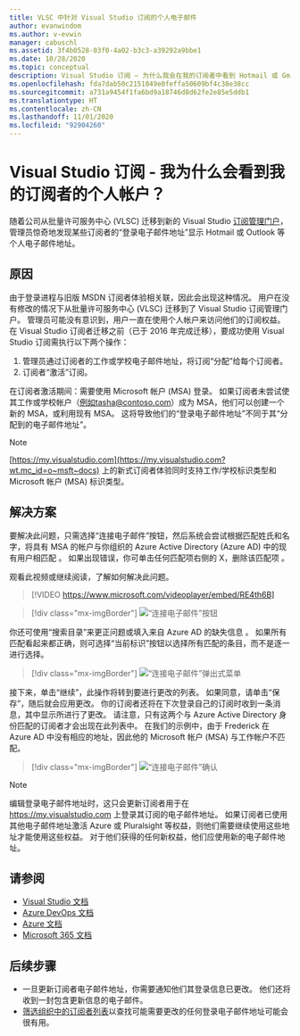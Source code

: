```yaml
---
title: VLSC 中针对 Visual Studio 订阅的个人电子邮件
author: evanwindom
ms.author: v-evwin
manager: cabuschl
ms.assetid: 3f4b0528-03f0-4a02-b3c3-a39292a9bbe1
ms.date: 10/28/2020
ms.topic: conceptual
description: Visual Studio 订阅 – 为什么我会在我的订阅者中看到 Hotmail 或 Gmail 地址？
ms.openlocfilehash: fda7dab50c2151049e0feffa50609bf4c38e38cc
ms.sourcegitcommit: a731a9454f1fa6bd9a18746d8d62fe2e85e5ddb1
ms.translationtype: HT
ms.contentlocale: zh-CN
ms.lasthandoff: 11/01/2020
ms.locfileid: "92904260"
---
```

# <a name="visual-studio-subscriptions--why-do-i-see-personal-accounts-for-my-subscribers"></a>Visual Studio 订阅 - 我为什么会看到我的订阅者的个人帐户？
随着公司从批量许可服务中心 (VLSC) 迁移到新的 Visual Studio [订阅管理门户](https://manage.visualstudio.com)，管理员惊奇地发现某些订阅者的“登录电子邮件地址”显示 Hotmail 或 Outlook 等个人电子邮件地址。  

## <a name="cause"></a>原因
由于登录进程与旧版 MSDN 订阅者体验相关联，因此会出现这种情况。 用户在没有修改的情况下从批量许可服务中心 (VLSC) 迁移到了 Visual Studio 订阅管理门户。 管理员可能没有意识到，用户一直在使用个人帐户来访问他们的订阅权益。 在 Visual Studio 订阅者迁移之前（已于 2016 年完成迁移），要成功使用 Visual Studio 订阅需执行以下两个操作：
1. 管理员通过订阅者的工作或学校电子邮件地址，将订阅“分配”给每个订阅者。
2. 订阅者“激活”订阅。

在订阅者激活期间：需要使用 Microsoft 帐户 (MSA) 登录。 如果订阅者未尝试使其工作或学校帐户（例如tasha@contoso.com）成为 MSA，他们可以创建一个新的 MSA，或利用现有 MSA。 这将导致他们的“登录电子邮件地址”不同于其“分配到的电子邮件地址”。

> [!NOTE]
> [https://my.visualstudio.com](https://my.visualstudio.com?wt.mc_id=o~msft~docs) 上的新式订阅者体验同时支持工作/学校标识类型和 Microsoft 帐户 (MSA) 标识类型。

## <a name="solution"></a>解决方案
要解决此问题，只需选择“连接电子邮件”按钮，然后系统会尝试根据匹配姓氏和名字，将具有 MSA 的帐户与你组织的 Azure Active Directory (Azure AD) 中的现有用户相匹配  。 如果出现错误，你可单击任何匹配项右侧的 X，删除该匹配项  。  

观看此视频或继续阅读，了解如何解决此问题。 

> [!VIDEO https://www.microsoft.com/videoplayer/embed/RE4th6B]

> [!div class="mx-imgBorder"]
> ![“连接电子邮件”按钮](_img/connect-emails/connect-emails-button.png "单击“连接电子邮件”，将具有 Microsoft 帐户的用户与 Azure Active Directory 进行匹配")

你还可使用“搜索目录”来更正问题或填入来自 Azure AD 的缺失信息  。 如果所有匹配看起来都正确，则可选择“当前标识”按钮以选择所有匹配的条目，而不是逐一进行选择。  

> [!div class="mx-imgBorder"]
> ![“连接电子邮件”弹出式菜单](_img/connect-emails/connect-emails-flyout.png "选择要与其 Azure AD 身份匹配的订阅者，然后单击“继续”。")

接下来，单击“继续”，此操作将转到要进行更改的列表。 如果同意，请单击“保存”，随后就会应用更改。 你的订阅者还将在下次登录自己的订阅时收到一条消息，其中显示所进行了更改。  请注意，只有这两个与 Azure Active Directory 身份匹配的订阅者才会出现在此列表中。  在我们的示例中，由于 Frederick 在 Azure AD 中没有相应的地址，因此他的 Microsoft 帐户 (MSA) 与工作帐户不匹配。 

> [!div class="mx-imgBorder"]
> ![“连接电子邮件”确认](_img/connect-emails/connect-emails-confirm.png "单击“继续”以实现建议的更改，然后单击“保存”。") 

> [!NOTE]
> 编辑登录电子邮件地址时，这只会更新订阅者用于在 https://my.visualstudio.com 上登录其订阅的电子邮件地址。 如果订阅者已使用其他电子邮件地址激活 Azure 或 Pluralsight 等权益，则他们需要继续使用这些地址才能使用这些权益。 对于他们获得的任何新权益，他们应使用新的电子邮件地址。 

## <a name="see-also"></a>请参阅
- [Visual Studio 文档](/visualstudio/)
- [Azure DevOps 文档](/azure/devops/)
- [Azure 文档](/azure/)
- [Microsoft 365 文档](/microsoft-365/)

##  <a name="next-steps"></a>后续步骤
- 一旦更新订阅者电子邮件地址，你需要通知他们其登录信息已更改。  他们还将收到一封包含更新信息的电子邮件。
- [筛选组织中的订阅者列表](search-license.md)以查找可能需要更改的任何登录电子邮件地址可能会很有用。